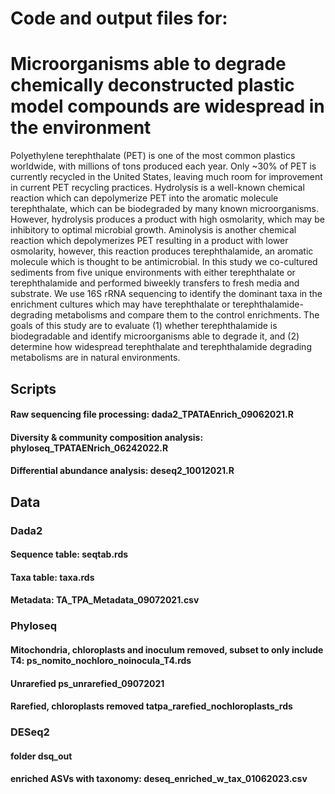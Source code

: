# Code and output files for:

# Microorganisms able to degrade chemically deconstructed plastic model compounds are widespread in the environment

Polyethylene terephthalate (PET) is one of the most common plastics worldwide, with millions of tons produced each year. Only ~30% of PET is currently recycled in the United States, leaving much room for improvement in current PET recycling practices. Hydrolysis is a well-known chemical reaction which can depolymerize PET into the aromatic molecule terephthalate, which can be biodegraded by many known microorganisms. However, hydrolysis produces a product with high osmolarity, which may be inhibitory to optimal microbial growth. Aminolysis is another chemical reaction which depolymerizes PET resulting in a product with lower osmolarity, however, this reaction produces terephthalamide, an aromatic molecule which is thought to be antimicrobial.
In this study we co-cultured sediments from five unique environments with either terephthalate or terephthalamide and performed biweekly transfers to fresh media and substrate. We use 16S rRNA sequencing to identify the dominant taxa in the enrichment cultures which may have terephthalate or terephthalamide-degrading metabolisms and compare them to the control enrichments. The goals of this study are to evaluate (1) whether terephthalamide is biodegradable and identify microorganisms able to degrade it, and (2) determine how widespread terephthalate and terephthalamide degrading metabolisms are in natural environments.


## Scripts


#### Raw sequencing file processing: dada2_TPATAEnrich_09062021.R

#### Diversity & community composition analysis: phyloseq_TPATAENrich_06242022.R

#### Differential abundance analysis: deseq2_10012021.R


## Data


### Dada2

#### Sequence table: seqtab.rds

#### Taxa table: taxa.rds

#### Metadata: TA_TPA_Metadata_09072021.csv


### Phyloseq


#### Mitochondria, chloroplasts and inoculum removed, subset to only include T4: ps_nomito_nochloro_noinocula_T4.rds

#### Unrarefied ps_unrarefied_09072021

#### Rarefied, chloroplasts removed tatpa_rarefied_nochloroplasts_rds


### DESeq2

#### folder dsq_out

#### enriched ASVs with taxonomy: deseq_enriched_w_tax_01062023.csv
